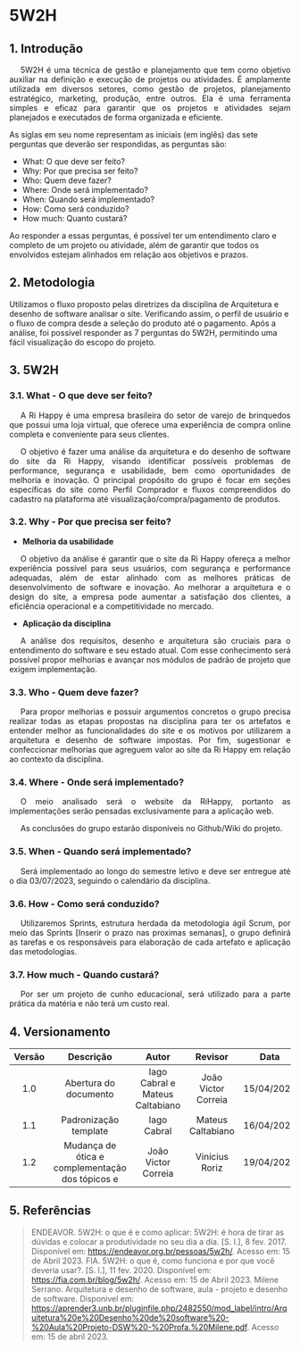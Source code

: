 # 5W2H

## 1. Introdução

<p style="text-indent: 20px; text-align: justify">
    5W2H é uma técnica de gestão e planejamento que tem como objetivo auxiliar na definição e execução de projetos ou atividades. É amplamente utilizada em diversos setores, como gestão de projetos, planejamento estratégico, marketing, produção, entre outros. Ela é uma ferramenta simples e eficaz para garantir que os projetos e atividades sejam planejados e executados de forma organizada e eficiente.

As siglas em seu nome representam as iniciais (em inglês) das sete perguntas que deverão ser respondidas, as perguntas são:
    
</p>

- What: O que deve ser feito?
- Why: Por que precisa ser feito?
- Who: Quem deve fazer?
- Where: Onde será implementado?
- When: Quando será implementado?
- How: Como será conduzido?
- How much: Quanto custará? 

Ao responder a essas perguntas, é possível ter um entendimento claro e completo de um projeto ou atividade, além de garantir que todos os envolvidos estejam alinhados em relação aos objetivos e prazos.


## 2. Metodologia 

Utilizamos o fluxo proposto pelas diretrizes da disciplina de Arquitetura e desenho de software analisar o site. Verificando assim, o perfil de usuário e o fluxo de compra desde a seleção do produto até o pagamento. Após a análise, foi possível responder as 7 perguntas do 5W2H, permitindo uma fácil visualização do escopo do projeto.

## 3. 5W2H
### 3.1. What - O que deve ser feito?
<p style="text-indent: 20px; text-align: justify">
    A Ri Happy é uma empresa brasileira do setor de varejo de brinquedos que possui uma loja virtual, que oferece uma experiência de compra online completa e conveniente para seus clientes. </p>
 
 <p style="text-indent: 20px; text-align: justify">
    O objetivo é fazer uma análise da arquitetura e do desenho de software do site da Ri Happy, visando identificar possíveis problemas de performance, segurança e usabilidade, bem como oportunidades de melhoria e inovação. O principal propósito  do grupo é focar em seções específicas do site como Perfil Comprador e fluxos compreendidos do cadastro na plataforma até visualização/compra/pagamento de produtos. 
</p>

### 3.2. Why - Por que precisa ser feito?

- **Melhoria da usabilidade**
<p style="text-indent: 20px; text-align: justify">
 O objetivo da análise é garantir que o site da Ri Happy ofereça a melhor experiência possível para seus usuários, com segurança e performance adequadas, além de estar alinhado com as melhores práticas de desenvolvimento de software e inovação. Ao melhorar a arquitetura e o design do site, a empresa pode aumentar a satisfação dos clientes, a eficiência operacional e a competitividade no mercado.
</p>

- **Aplicação da disciplina**
<p style="text-indent: 20px; text-align: justify">
    A análise dos requisitos, desenho e arquitetura são cruciais para o entendimento do software e seu estado atual. Com esse conhecimento será possível propor melhorias e avançar nos módulos de padrão de projeto que exigem implementação.    
</p>

### 3.3. Who - Quem deve fazer?

<p style="text-indent: 20px; text-align: justify">
    Para propor melhorias e possuir argumentos concretos o grupo precisa realizar todas as etapas propostas na disciplina para ter os artefatos e entender melhor as funcionalidades do site e os motivos por utilizarem a arquitetura e desenho de software impostas. Por fim, sugestionar e confeccionar melhorias que agreguem valor ao site da Ri Happy em relação ao contexto da disciplina.

</p>

<p style="text-indent: 20px; text-align: justify">
   
</p>

### 3.4. Where - Onde será implementado?

<p style="text-indent: 20px; text-align: justify">
    O meio analisado será o website da RiHappy, portanto as implementações serão pensadas exclusivamente para a aplicação web.
</p>
<p style="text-indent: 20px; text-align: justify">
    As conclusões do grupo estarão disponíveis no Github/Wiki do projeto.
</p>

### 3.5. When - Quando será implementado?

<p style="text-indent: 20px; text-align: justify">
    Será implementado ao longo do semestre letivo e deve ser entregue até o dia 03/07/2023, seguindo o calendário da disciplina.
</p>

### 3.6. How - Como será conduzido?

<p style="text-indent: 20px; text-align: justify">
    Utilizaremos Sprints, estrutura herdada da metodologia ágil Scrum, por meio das Sprints [Inserir o prazo nas proximas semanas], o grupo definirá as tarefas e os responsáveis para elaboração de cada artefato e aplicação das metodologias.
</p>

### 3.7. How much - Quando custará?

<p style="text-indent: 20px; text-align: justify">
    Por ser um projeto de cunho educacional, será utilizado para a parte prática da matéria e não terá um custo real. 
</p>

## 4. Versionamento

| Versão |    Descrição    |       Autor        |        Revisor         | Data |
| :----: | :--------: | :----------------------: | :------------------: | :--------: |
|  1.0   | Abertura do documento |Iago Cabral e Mateus Caltabiano | João Victor Correia |15/04/2023 |
|  1.1   | Padronização template |Iago Cabral  |  Mateus Caltabiano |16/04/2023 |
|  1.2   | Mudança de ótica e complementação dos tópicos e  |João Victor Correia  | Vinícius Roriz |19/04/2023 |

## 5. Referências
> ENDEAVOR. 5W2H: o que é e como aplicar: 5W2H: é hora de tirar as dúvidas e colocar a produtividade no seu dia a dia. [S. l.], 8 fev. 2017. Disponível em: https://endeavor.org.br/pessoas/5w2h/. Acesso em: 15 de Abril 2023.
>  FIA. 5W2H: o que é, como funciona e por que você deveria usar?. [S. l.], 11 fev. 2020. Disponível em: https://fia.com.br/blog/5w2h/. Acesso em: 15 de Abril 2023.
> Milene Serrano. Arquitetura e desenho de software, aula - projeto e desenho de software. Disponivel em: https://aprender3.unb.br/pluginfile.php/2482550/mod_label/intro/Arquitetura%20e%20Desenho%20de%20software%20-%20Aula%20Projeto-DSW%20-%20Profa.%20Milene.pdf. Acesso em: 15 de abril 2023.